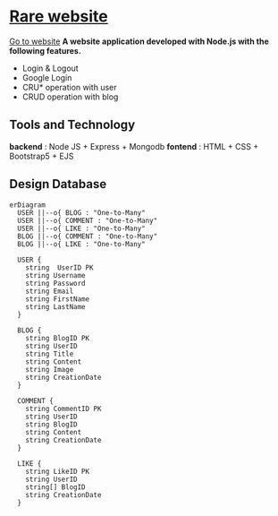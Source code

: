 # [Rare website](https://rareblogwebsite-production.up.railway.app/)
[Go to website](https://rareblogwebsite-production.up.railway.app/)
**A website application developed with Node.js with the following features.**
 - Login & Logout
 - Google Login
 - CRU* operation with user
 - CRUD operation with blog

## Tools and Technology
**backend** : Node JS + Express + Mongodb 
**fontend** : HTML + CSS + Bootstrap5 + EJS
## Design Database

```mermaid
erDiagram
  USER ||--o{ BLOG : "One-to-Many"
  USER ||--o{ COMMENT : "One-to-Many"
  USER ||--o{ LIKE : "One-to-Many"
  BLOG ||--o{ COMMENT : "One-to-Many"
  BLOG ||--o{ LIKE : "One-to-Many"

  USER {
    string  UserID PK
    string Username
    string Password
    string Email
    string FirstName
    string LastName
  }

  BLOG {
    string BlogID PK
    string UserID
    string Title
    string Content
    string Image
    string CreationDate
  }

  COMMENT {
    string CommentID PK
    string UserID
    string BlogID
    string Content
    string CreationDate
  }

  LIKE {
    string LikeID PK
    string UserID
    string[] BlogID
    string CreationDate
  }

```
